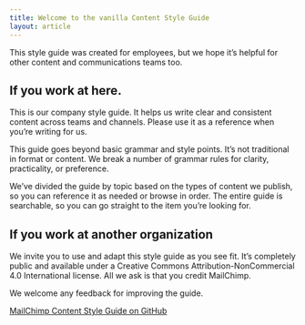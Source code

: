 ```yaml
---
title: Welcome to the vanilla Content Style Guide
layout: article
---
```


This style guide was created for  employees, but we hope it’s helpful for other content and communications teams too.

## If you work at here.

This is our company style guide. It helps us write clear and consistent content across teams and channels. Please use it as a reference when you’re writing for us.

This guide goes beyond basic grammar and style points. It’s not traditional in format or content. We break a number of grammar rules for clarity, practicality, or preference.

We’ve divided the guide by topic based on the types of content we publish, so you can reference it as needed or browse in order. The entire guide is searchable, so you can go straight to the item you’re looking for.

## If you work at another organization

We invite you to use and adapt this style guide as you see fit. It’s completely public and available under a Creative Commons Attribution-NonCommercial 4.0 International license. All we ask is that you credit MailChimp.

We welcome any feedback for improving the guide.

[MailChimp Content Style Guide on GitHub](https://github.com/mailchimp/content-style-guide)
